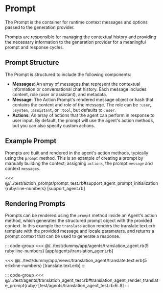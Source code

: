 # Prompt

The Prompt is the container for runtime context messages and options passed to the generation provider. 

Prompts are responsible for managing the contextual history and providing the necessary information to the generation provider for a meaningful prompt and response cycles.


## Prompt Structure
The Prompt is structured to include the following components:
- **Messages**: An array of messages that represent the contextual information or conversational chat history. Each message includes content, role (user or assistant), and metadata.
- **Message**: The Action Prompt's rendered message object or hash that contains the content and role of the message. The role can be `:user`, `:system`, `:assistant`, or `:tool`, but defaults to `:user`.
- **Actions**:  An array of actions that the agent can perform in response to user input. By default, the prompt will use the agent's action methods, but you can also specify custom actions.

## Example Prompt
Prompts are built and rendered in the agent's action methods, typically using the `prompt` method. This is an example of creating a prompt by manually building the context; assigning `actions`, the prompt `message` and context `messages`.

<<< @/../test/action_prompt/prompt_test.rb#support_agent_prompt_initialization{ruby:line-numbers} [support_agent.rb]


## Rendering Prompts
Prompts can be rendered using the `prompt` method inside an Agent's action method, which generates the structured prompt object with the provided context. In this example the `translate` action renders the translate.text.erb template with the provided message and locale parameters, and returns a prompt context that can be used to generate a response.


::: code-group
<<< @/../test/dummy/app/agents/translation_agent.rb{5 ruby:line-numbers} [app/agents/translation_agent.rb]

<<< @/../test/dummy/app/views/translation_agent/translate.text.erb{5 erb:line-numbers} [translate.text.erb]
:::

::: code-group
<<< @/../test/agents/translation_agent_test.rb#translation_agent_render_translate_prompt{ruby} [test/agents/translation_agent_test.rb:6..8]
:::